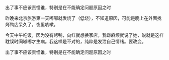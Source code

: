 出了事不应该责怪谁，特别是在不能确定问题原因之时

昨晚来北京旅游第一天嘟嘟就发烧了（低烧），不知道原因，可能是晚上在外面找烤鸭店呆久了，夜里咳嗽。

今天中午吃饭，因为没有烤鸭，向红就想换家店，我嫌麻烦就说了她，说就是这样耽误时间嘟嘟才生病。我这样是不对的，纯粹是发泄自己情绪。要改变。

出了事不应该责怪谁，特别是在不能确定问题原因之时
